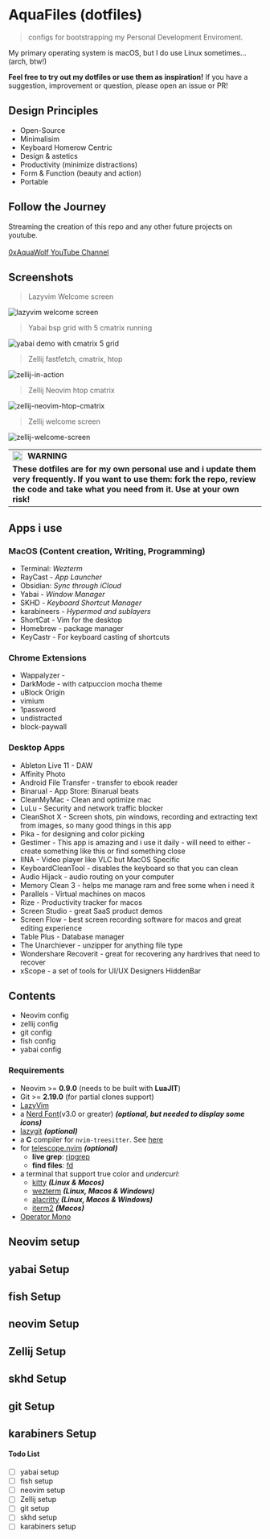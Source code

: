 # AquaFiles (dotfiles)

> configs for bootstrapping my Personal Development Enviroment.

My primary operating system is macOS, but I do use Linux sometimes...(arch, btw!)

**Feel free to try out my dotfiles or use them as inspiration!** If you have a
suggestion, improvement or question, please open an issue or PR!

## Design Principles

- Open-Source
- Minimalisim
- Keyboard Homerow Centric
- Design & astetics
- Productivity (minimize distractions)
- Form & Function (beauty and action)
- Portable

## Follow the Journey

Streaming the creation of this repo and any other future projects on youtube.
<br />
<br />
[0xAquaWolf YouTube Channel](https://www.youtube.com/channel/UCkwRYP1J1hjRXwo5lyBRWdQ)

## Screenshots

> Lazyvim Welcome screen

![lazyvim welcome screen](./assets/lazyvim-welcome-aquawolf.jpg)

> Yabai bsp grid with 5 cmatrix running

![yabai demo with cmatrix 5 grid](./assets/yabai-demo-cmatrix-5-grid.jpg)

> Zellij fastfetch, cmatrix, htop

![zellij-in-action](./assets/zellij-in-action.jpg)

> Zellij Neovim htop cmatrix

![zellij-neovim-htop-cmatrix](./assets/zellij-neovim-htop-cmatrix.jpg)

> Zellij welcome screen

![zellij-welcome-screen](./assets/zellij-welcome-screen.jpg)

<table>
  <tr>
    <td>
      <img src="https://github.com/images/icons/emoji/unicode/26a0.png" alt="warning" style="float: left; margin-right: 10px; width: 20px; height: 20px;">
      <b>WARNING</b>
    </td>
  </tr>
  <tr>
    <td colspan="2">
      <b>These dotfiles are for my own personal use and i update them very frequently. If you want to use them: fork the repo, review the code and take what you need from it. Use at your own risk!
      </b>
    </td>
  </tr>
</table>

## Apps i use

### MacOS (Content creation, Writing, Programming)

- Terminal: _Wezterm_
- RayCast - _App Launcher_
- Obsidian: _Sync through iCloud_
- Yabai - _Window Manager_
- SKHD - _Keyboard Shortcut Manager_
- karabineers - _Hypermod and sublayers_
- ShortCat - Vim for the desktop
- Homebrew - package manager
- KeyCastr - For keyboard casting of shortcuts

### Chrome Extensions

- Wappalyzer -
- DarkMode - with catpuccion mocha theme
- uBlock Origin
- vimium
- 1password
- undistracted
- block-paywall

### **Desktop Apps**

- Ableton Live 11 - DAW
- Affinity Photo
- Android File Transfer - transfer to ebook reader
- Binarual - App Store: Binarual beats
- CleanMyMac - Clean and optimize mac
- LuLu - Security and network traffic blocker
- CleanShot X - Screen shots, pin windows, recording and extracting text from images, so many good things in this app
- Pika - for designing and color picking
- Gestimer - This app is amazing and i use it daily - will need to either - create something like this or find something close
- IINA - Video player like VLC but MacOS Specific
- KeyboardCleanTool - disables the keyboard so that you can clean
- Audio Hijack - audio routing on your computer
- Memory Clean 3 - helps me manage ram and free some when i need it
- Parallels - Virtual machines on macos
- Rize - Productivity tracker for macos
- Screen Studio - great SaaS product demos
- Screen Flow - best screen recording software for macos and great editing experience
- Table Plus - Database manager
- The Unarchiever - unzipper for anything file type
- Wondershare Recoverit - great for recovering any hardrives that need to recover
- xScope - a set of tools for UI/UX Designers
  HiddenBar

## Contents

- Neovim config
- zellij config
- git config
- fish config
- yabai config

### Requirements

- Neovim >= **0.9.0** (needs to be built with **LuaJIT**)
- Git >= **2.19.0** (for partial clones support)
- [LazyVim](https://www.lazyvim.org/)
- a [Nerd Font](https://www.nerdfonts.com/)(v3.0 or greater) **_(optional, but needed to display some icons)_**
- [lazygit](https://github.com/jesseduffield/lazygit) **_(optional)_**
- a **C** compiler for `nvim-treesitter`. See [here](https://github.com/nvim-treesitter/nvim-treesitter#requirements)
- for [telescope.nvim](https://github.com/nvim-telescope/telescope.nvim) **_(optional)_**
  - **live grep**: [ripgrep](https://github.com/BurntSushi/ripgrep)
  - **find files**: [fd](https://github.com/sharkdp/fd)
- a terminal that support true color and *undercurl*:
  - [kitty](https://github.com/kovidgoyal/kitty) **_(Linux & Macos)_**
  - [wezterm](https://github.com/wez/wezterm) **_(Linux, Macos & Windows)_**
  - [alacritty](https://github.com/alacritty/alacritty) **_(Linux, Macos & Windows)_**
  - [iterm2](https://iterm2.com/) **_(Macos)_**
- [Operator Mono](https://github.com/0xAquaWolf/AquaFiles/tree/main/fonts)

## Neovim setup

## yabai Setup

## fish Setup

## neovim Setup

## Zellij Setup

## skhd Setup

## git Setup

## karabiners Setup

#### Todo List

- [ ] yabai setup
- [ ] fish setup
- [ ] neovim setup
- [ ] Zellij setup
- [ ] git setup
- [ ] skhd setup
- [ ] karabiners setup
